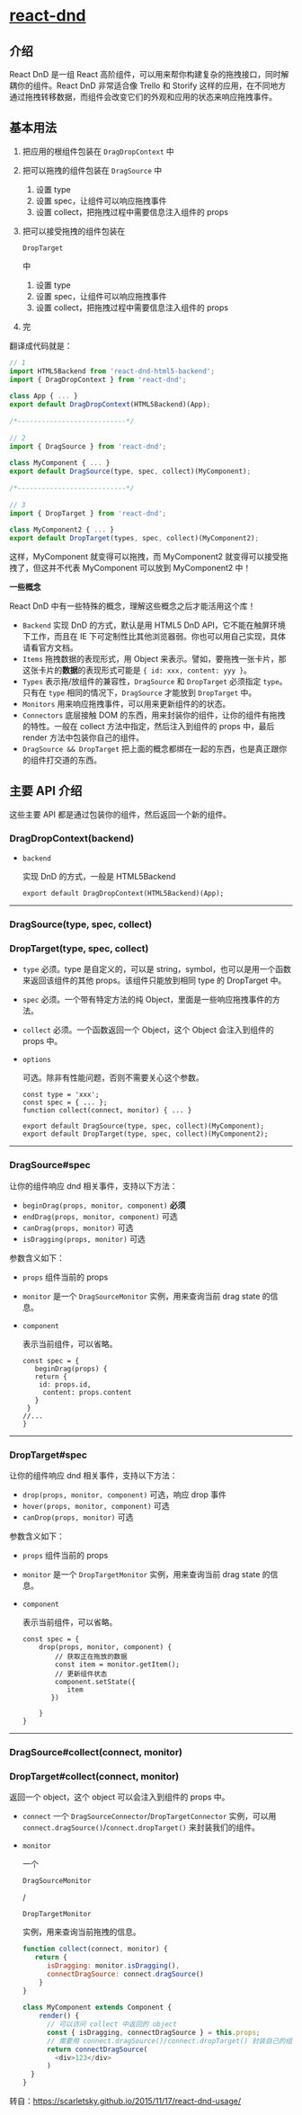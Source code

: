 # [react-dnd](https://www.cnblogs.com/cxdxm/p/6941175.html)

## 介绍

React DnD 是一组 React 高阶组件，可以用来帮你构建复杂的拖拽接口，同时解耦你的组件。React DnD 非常适合像 Trello 和 Storify 这样的应用，在不同地方通过拖拽转移数据，而组件会改变它们的外观和应用的状态来响应拖拽事件。

## 基本用法

1. 把应用的根组件包装在 `DragDropContext` 中

2. 把可以拖拽的组件包装在  `DragSource` 中

   1. 设置 type
   2. 设置 spec，让组件可以响应拖拽事件
   3. 设置 collect，把拖拽过程中需要信息注入组件的 props

3. 把可以接受拖拽的组件包装在 

   ```
   DropTarget
   ```

    中

   1. 设置 type
   2. 设置 spec，让组件可以响应拖拽事件
   3. 设置 collect，把拖拽过程中需要信息注入组件的 props

4. 完

翻译成代码就是：



```js
// 1
import HTML5Backend from 'react-dnd-html5-backend';
import { DragDropContext } from 'react-dnd';
 
class App { ... }
export default DragDropContext(HTML5Backend)(App);
 
/*---------------------------*/
 
// 2
import { DragSource } from 'react-dnd';
 
class MyComponent { ... }
export default DragSource(type, spec, collect)(MyComponent);
 
/*---------------------------*/
 
// 3
import { DropTarget } from 'react-dnd';
 
class MyComponent2 { ... }
export default DropTarget(types, spec, collect)(MyComponent2);
```



 

这样，MyComponent 就变得可以拖拽，而 MyComponent2 就变得可以接受拖拽了，但这并不代表 MyComponent 可以放到 MyComponent2 中！

**一些概念**

React DnD 中有一些特殊的概念，理解这些概念之后才能活用这个库！

- `Backend` 实现 DnD 的方式，默认是用 HTML5 DnD API，它不能在触屏环境下工作，而且在 IE 下可定制性比其他浏览器弱。你也可以用自己实现，具体请看官方文档。
- `Items` 拖拽数据的表现形式，用 Object 来表示。譬如，要拖拽一张卡片，那这张卡片的**数据**的表现形式可能是 `{ id: xxx, content: yyy }`。
- `Types` 表示拖/放组件的兼容性，`DragSource` 和 `DropTarget` 必须指定 `type`。只有在 `type` 相同的情况下，`DragSource` 才能放到 `DropTarget` 中。
- `Monitors` 用来响应拖拽事件，可以用来更新组件的的状态。
- `Connectors` 底层接触 DOM 的东西，用来封装你的组件，让你的组件有拖拽的特性。一般在 collect 方法中指定，然后注入到组件的 props 中，最后 render 方法中包装你自己的组件。
- `DragSource && DropTarget` 把上面的概念都绑在一起的东西，也是真正跟你的组件打交道的东西。

## 主要 API 介绍

这些主要 API 都是通过包装你的组件，然后返回一个新的组件。

### DragDropContext(backend)

- ```
  backend
  ```

   实现 DnD 的方式，一般是 HTML5Backend

  ```
  export default DragDropContext(HTML5Backend)(App);
  ```

------

### DragSource(type, spec, collect)

### DropTarget(type, spec, collect)

- `type` 必须。type 是自定义的，可以是 string，symbol，也可以是用一个函数来返回该组件的其他 props。该组件只能放到相同 type 的 DropTarget 中。

- `spec` 必须。一个带有特定方法的纯 Object，里面是一些响应拖拽事件的方法。

- `collect` 必须。一个函数返回一个 Object，这个 Object 会注入到组件的 props 中。

- ```
  options
  ```

   可选。除非有性能问题，否则不需要关心这个参数。

  

  ```
  const type = 'xxx';
  const spec = { ... };
  function collect(connect, monitor) { ... }
   
  export default DragSource(type, spec, collect)(MyComponent);
  export default DropTarget(type, spec, collect)(MyComponent2);
  ```

  

   

------

### DragSource#spec

让你的组件响应 dnd 相关事件，支持以下方法：

- `beginDrag(props, monitor, component)` **必须**
- `endDrag(props, monitor, component)` 可选
- `canDrag(props, monitor)` 可选
- `isDragging(props, monitor)` 可选

参数含义如下：

- `props` 组件当前的 props

- `monitor` 是一个 `DragSourceMonitor` 实例，用来查询当前 drag state 的信息。

- ```
  component
  ```

   表示当前组件，可以省略。

  

  ```
  const spec = {
     beginDrag(props) {
     return {
      id: props.id,
       content: props.content
     }
   }
  //...
  }
  ```

  

   

------

### DropTarget#spec

让你的组件响应 dnd 相关事件，支持以下方法：

- `drop(props, monitor, component)` 可选，响应 drop 事件
- `hover(props, monitor, component)` 可选
- `canDrop(props, monitor)` 可选

参数含义如下：

- `props` 组件当前的 props

- `monitor` 是一个 `DropTargetMonitor` 实例，用来查询当前 drag state 的信息。

- ```
  component
  ```

   表示当前组件，可以省略。

  

  ```
  const spec = {
      drop(props, monitor, component) {
          // 获取正在拖放的数据
          const item = monitor.getItem();
          // 更新组件状态
          component.setState({
             item
         })
   
      }
  }
  ```

  

   

------

### DragSource#collect(connect, monitor)

### DropTarget#collect(connect, monitor)

返回一个 object，这个 object 可以会注入到组件的 props 中。

- `connect` 一个 `DragSourceConnector`/`DropTargetConnector` 实例，可以用 `connect.dragSource()`/`connect.dropTarget()` 来封装我们的组件。

- ```
  monitor
  ```

   一个 

  ```
  DragSourceMonitor
  ```

  /

  ```
  DropTargetMonitor
  ```

   实例，用来查询当前拖拽的信息。

  

  ```js
  function collect(connect, monitor) {
     return {
        isDragging: monitor.isDragging(),
        connectDragSource: connect.dragSource()
      }
  }
   
  class MyComponent extends Component {
      render() {
        // 可以访问 collect 中返回的 object
        const { isDragging, connectDragSource } = this.props;
        // 需要用 connect.dragSource()/connect.dropTarget() 封装自己的组件
        return connectDragSource(
          <div>123</div>
        )
    }
  }
  ```

  

   

转自：https://scarletsky.github.io/2015/11/17/react-dnd-usage/